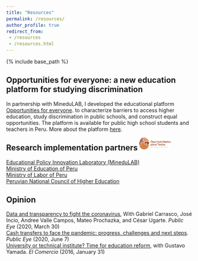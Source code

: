 ```yaml
---
title: "Resources"
permalink: /resources/
author_profile: true
redirect_from:
 - /resources
 - /resources.html
---
```


  {% include base_path %}

## Opportunities for everyone: a new education platform for studying discrimination
In partnership with MineduLAB, I developed the educational platform [Opportunities for everyone](https://www.oportunidadesparatodos.pe). to characterize barriers to access higher education, study discrimination in public schools, and construct equal opportunities. The platform is available for public high school students and teachers in Peru. More about the platform [here](https://www.oportunidadesparatodos.pe/sobre-el-proyecto/). <br>
<figure class="third">
	<img class="img-responsive" style="float: right; margin: 0px 20px 20px 00px; width:20%" src="/images/OPT_3.0.png" width="50">
</figure>

## Research implementation partners
[Educational Policy Innovation Laboratory (MineduLAB)](http://www.minedu.gob.pe/minedulab/) <br>
[Ministry of Education of Peru](https://www.gob.pe/minedu)<br>
[Ministry of Labor of Peru](https://www.gob.pe/mtpe)<br>
[Peruvian National Council of Higher Education](https://www.gob.pe/sunedu)<br>
<!-- <figure class="half">
	<img class="img-responsive" style="float: right; margin: 0px 20px 20px 0px; width:20%;" src="/images/MTPE-800px-PCM-Trabajo.png" width="50">
	<img class="img-responsive" style="float: right; margin: 0px 20px 20px 00px; width:20%" src="/images/SUNEDU.png" width="50">
</figure> -->

## Opinion
[Data and transparency to fight the coronavirus](https://ojo-publico.com/1718/datos-y-transparencia-para-luchar-contra-el-coronavirus), With Gabriel Carrasco, José Incio, Andree Valle Campos, Mateo Prochazka, and César Ugarte. _Public Eye_ (2020, March 30)<br>
[Cash transfers to face the pandemic: progress, challenges and next steps](https://ojo-publico.com/1852/los-bonos-para-encarar-la-pandemia-avances-retos-y-siguientes-pasos). _Public Eye_ (2020, June 7)<br>
[University or technical institute? Time for education reform](https://elcomercio-pe.translate.goog/economia/peru/universidad-instituto-hora-reforma-educacion-209625-noticia/?_x_tr_sl=es&_x_tr_tl=en&_x_tr_hl=en&_x_tr_pto=sc), with Gustavo Yamada. _El Comercio_ (2016, January 31)
